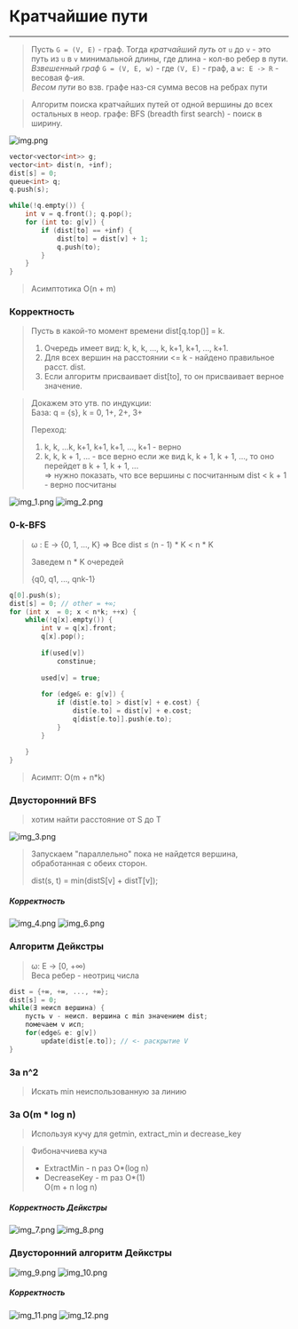 # Кратчайшие пути
***
> Пусть ``G = (V, E)`` - граф. Тогда *кратчайший путь* от ``u`` до ``v`` - это путь из ``u`` в ``v`` минимальной длины, где длина - кол-во ребер в пути.  
> *Взвешенный граф* ``G = (V, E, w)`` - где ``(V, E)`` - граф, а ``w: E -> R`` - весовая ф-ия.  
> *Весом пути* во взв. графе наз-ся сумма весов на ребрах пути  

> Алгоритм поиска кратчайших путей от одной вершины до всех остальных в неор. графе: BFS (breadth first search) - поиск в ширину.

![img.png](img.png)

```c++
vector<vector<int>> g;
vector<int> dist(n, +inf);
dist[s] = 0;
queue<int> q;
q.push(s);

while(!q.empty()) {
    int v = q.front(); q.pop();
    for (int to: g[v]) {
        if (dist[to] == +inf) {
            dist[to] = dist[v] + 1;
            q.push(to);
        }
    }
}
``` 

> Асимптотика O(n + m)

### Корректность

> Пусть в какой-то момент времени dist[q.top()] = k. 
> 1. Очередь имеет вид: k, k, k, ..., k, k+1, k+1, ..., k+1.
> 2. Для всех вершин на расстоянии <= k - найдено правильное расст. dist.
> 3. Если алгоритм присваивает dist[to], то он присваивает верное значение.

> Докажем это утв. по индукции:   
> База: q = {s}, k = 0, 1+, 2+, 3+
> 
> Переход:
> 1) k, k, ...k, k+1, k+1, k+1, ..., k+1 - верно 
> 2) k, k, k + 1, ... - все верно
> если же вид k, k + 1, k + 1, ..., то оно перейдет в k + 1, k + 1, ...  
> => нужно показать, что все вершины с посчитанным dist < k + 1 - верно посчитаны

![img_1.png](img_1.png)
![img_2.png](img_2.png)

### 0-k-BFS

> ω : Ε → {0, 1, ..., K}
> ⇒
> Все dist ≤ (n - 1) * K < n * K
> 
> Заведем n * K очередей
> 
> {q0, q1, ..., qnk-1} 
> 
```c++
q[0].push(s);
dist[s] = 0; // other = +∞;
for (int x  = 0; x < n*k; ++x) {
    while(!q[x].empty()) {
        int v = q[x].front; 
        q[x].pop();
        
        if(used[v]) 
            constinue;
        
        used[v] = true;
        
        for (edge& e: g[v]) {
            if (dist[e.to] > dist[v] + e.cost) {
                dist[e.to] = dist[v] + e.cost;
                q[dist[e.to]].push(e.to);
            }
        }
        
    }
}
```

> Асимпт: O(m + n*k)

### Двусторонний BFS
> хотим найти расстояние от S до Τ

![img_3.png](img_3.png)

> Запускаем "параллельно" пока не найдется вершина, обработанная с обеих сторон. 
> 
> dist(s, t) = min(distS[v] + distT[v]);

##### Корректность

![img_4.png](img_4.png)
![img_6.png](img_6.png)

### Алгоритм Дейкстры
> ω: Ε → [0, +∞)  
> Веса ребер - неотриц числа
> 
```c++
dist = {+∞, +∞, ..., +∞};
dist[s] = 0;
while(∃ неисп вершина) {
    пусть v - неисп. вершина с min значением dist;
    помечаем v исп;
    for(edge& e: g[v])
        update(dist[e.to]); // <- раскрытие V
}
```

### За n^2
> Искать min неиспользованную за линию 
### За O(m * log n)
> Используя кучу для getmin, extract_min и decrease_key

> Фибоначчиева куча
> * ExtractMin - n раз O*(log n)
> * DecreaseKey - m раз O*(1)   
> O(m + n log n)

##### Корректность Дейкстры
![img_7.png](img_7.png)
![img_8.png](img_8.png)

### Двусторонний алгоритм Дейкстры
![img_9.png](img_9.png)
![img_10.png](img_10.png)

##### Корректность
![img_11.png](img_11.png)
![img_12.png](img_12.png)